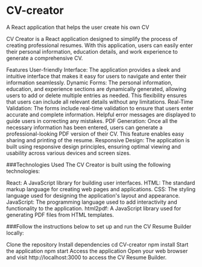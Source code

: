 # CV-creator
A React application that helps the user create his own CV

CV Creator is a React application designed to simplify the process of creating professional resumes. With this application, users can easily enter their personal information, education details, and work experience to generate a comprehensive CV.

Features
User-friendly Interface: The application provides a sleek and intuitive interface that makes it easy for users to navigate and enter their information seamlessly.
Dynamic Forms: The personal information, education, and experience sections are dynamically generated, allowing users to add or delete multiple entries as needed. This flexibility ensures that users can include all relevant details without any limitations.
Real-Time Validation: The forms include real-time validation to ensure that users enter accurate and complete information. Helpful error messages are displayed to guide users in correcting any mistakes.
PDF Generation: Once all the necessary information has been entered, users can generate a professional-looking PDF version of their CV. This feature enables easy sharing and printing of the resume.
Responsive Design: The application is built using responsive design principles, ensuring optimal viewing and usability across various devices and screen sizes.

###Technologies Used
The CV Creator is built using the following technologies:

React: A JavaScript library for building user interfaces.
HTML: The standard markup language for creating web pages and applications.
CSS: The styling language used for designing the application's layout and appearance.
JavaScript: The programming language used to add interactivity and functionality to the application.
html2pdf: A JavaScript library used for generating PDF files from HTML templates.

###Follow the instructions below to set up and run the CV Resume Builder locally:

Clone the repository
Install dependencies
cd CV-creator
npm install
Start the application
npm start
Access the application
Open your web browser and visit http://localhost:3000 to access the CV Resume Builder.
